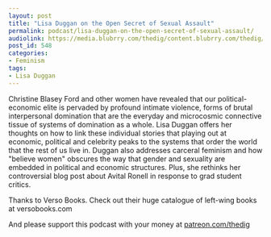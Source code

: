 ```yaml
---
layout: post
title: "Lisa Duggan on the Open Secret of Sexual Assault"
permalink: podcast/lisa-duggan-on-the-open-secret-of-sexual-assault/
audiolink: https://media.blubrry.com/thedig/content.blubrry.com/thedig/The_Dig_-_EP_152_-_Duggan.mp3
post_id: 548
categories: 
- Feminism
tags: 
- Lisa Duggan
---
```


Christine Blasey Ford and other women have revealed that our political-economic elite is pervaded by profound intimate violence, forms of brutal interpersonal domination that are the everyday and microcosmic connective tissue of systems of domination as a whole. Lisa Duggan offers her thoughts on how to link these individual stories that playing out at economic, political and celebrity peaks to the systems that order the world that the rest of us live in. Duggan also addresses carceral feminism and how "believe women" obscures the way that gender and sexuality are embedded in political and economic structures. Plus, she rethinks her controversial blog post about Avital Ronell in response to grad student critics.

Thanks to Verso Books. Check out their huge catalogue of left-wing books at versobooks.com

And please support this podcast with your money at [patreon.com/thedig](patreon.com/thedig)
